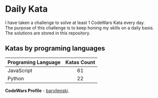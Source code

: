 # Daily Kata

I have taken a challenge to solve at least 1 CodeWars Kata every day.  
The purpose of this challenge is to keep honing my skills on a daily basis.  
The solutions are stored in this repository.

## Katas by programing languages

| Programing Language | Katas Count |
| ------------------- | :---------: |
| JavaScript          |          61 |
| Python              |          22 |


**CodeWars Profile** - [barvilenski](https://www.codewars.com/users/vbarv24).
